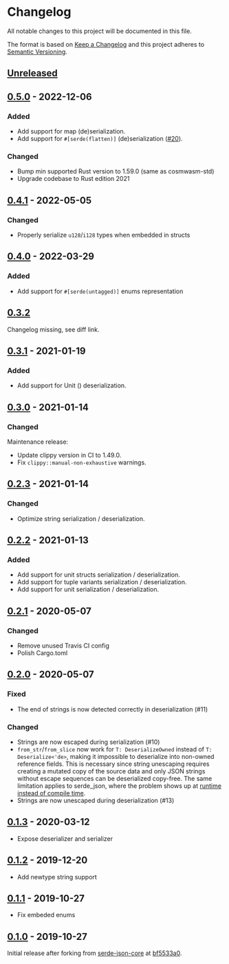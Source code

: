# Changelog

All notable changes to this project will be documented in this file.

The format is based on [Keep a Changelog](http://keepachangelog.com/) and this
project adheres to [Semantic Versioning](http://semver.org/).

## [Unreleased]

## [0.5.0] - 2022-12-06

### Added

- Add support for map (de)serialization.
- Add support for `#[serde(flatten)]` (de)serialization ([#20]).

[#20]: https://github.com/CosmWasm/serde-json-wasm/issues/20

### Changed

- Bump min supported Rust version to 1.59.0 (same as cosmwasm-std)
- Upgrade codebase to Rust edition 2021

## [0.4.1] - 2022-05-05

### Changed

- Properly serialize `u128`/`i128` types when embedded in structs

## [0.4.0] - 2022-03-29

### Added

- Add support for `#[serde(untagged)]` enums representation

## [0.3.2]

Changelog missing, see diff link.

## [0.3.1] - 2021-01-19

### Added

- Add support for Unit () deserialization.

## [0.3.0] - 2021-01-14

### Changed

Maintenance release:

- Update clippy version in CI to 1.49.0.
- Fix `clippy::manual-non-exhaustive` warnings.

## [0.2.3] - 2021-01-14

### Changed

- Optimize string serialization / deserialization.

## [0.2.2] - 2021-01-13

### Added

- Add support for unit structs serialization / deserialization.
- Add support for tuple variants serialization / deserialization.
- Add support for unit serialization / deserialization.

## [0.2.1] - 2020-05-07

### Changed

- Remove unused Travis CI config
- Polish Cargo.toml

## [0.2.0] - 2020-05-07

### Fixed

- The end of strings is now detected correctly in deserialization (#11)

### Changed

- Strings are now escaped during serialization (#10)
- `from_str`/`from_slice` now work for `T: DeserializeOwned` instead of
  `T: Deserialize<'de>`, making it impossible to deserialize into non-owned
  reference fields. This is necessary since string unescaping requires creating
  a mutated copy of the source data and only JSON strings without escape
  sequences can be deserialized copy-free. The same limitation applies to
  serde_json, where the problem shows up at
  [runtime instead of compile time](https://github.com/serde-rs/json/issues/530).
- Strings are now unescaped during deserialization (#13)

## [0.1.3] - 2020-03-12

- Expose deserializer and serializer

## [0.1.2] - 2019-12-20

- Add newtype string support

## [0.1.1] - 2019-10-27

- Fix embeded enums

## [0.1.0] - 2019-10-27

Initial release after forking from
[serde-json-core](https://github.com/japaric/serde-json-core) at
[bf5533a0](https://github.com/japaric/serde-json-core/commit/bf5533a042a0).

[unreleased]: https://github.com/CosmWasm/serde-json-wasm/compare/v0.5.0...HEAD
[0.5.0]: https://github.com/CosmWasm/serde-json-wasm/compare/v0.4.1...v0.5.0
[0.4.1]: https://github.com/CosmWasm/serde-json-wasm/compare/v0.4.0...v0.4.1
[0.4.0]: https://github.com/CosmWasm/serde-json-wasm/compare/v0.3.2...v0.4.0
[0.3.2]: https://github.com/CosmWasm/serde-json-wasm/compare/v0.3.1...v0.3.2
[0.3.1]: https://github.com/CosmWasm/serde-json-wasm/compare/v0.3.0...v0.3.1
[0.3.0]: https://github.com/CosmWasm/serde-json-wasm/compare/v0.2.3...v0.3.0
[0.2.3]: https://github.com/CosmWasm/serde-json-wasm/compare/v0.2.2...v0.2.3
[0.2.2]: https://github.com/CosmWasm/serde-json-wasm/compare/v0.2.1...v0.2.2
[0.2.1]: https://github.com/CosmWasm/serde-json-wasm/compare/v0.2.0...v0.2.1
[0.2.0]: https://github.com/CosmWasm/serde-json-wasm/compare/v0.1.3...v0.2.0
[0.1.3]: https://github.com/CosmWasm/serde-json-wasm/compare/v0.1.2...v0.1.3
[0.1.2]: https://github.com/CosmWasm/serde-json-wasm/compare/v0.1.1...v0.1.2
[0.1.1]: https://github.com/CosmWasm/serde-json-wasm/compare/v0.1.0...v0.1.1
[0.1.0]: https://github.com/CosmWasm/serde-json-wasm/tree/v0.1.0
